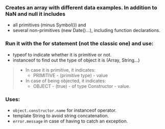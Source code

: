 ### Creates an array with different data examples. In addition to NaN and null it includes
* all primitives (minus Symbol()) and
* several non-primitives (new Date()...), including function declarations.
### Run it with the for statement (not the classic one) and use:
* typeof to indicate whether it is primitive or not.
* instanceof to find out the type of object it is (Array, String...)

> * In case it is primitive, it indicates:
>   * PRIMITIVE - (primitive type) - value
> * In case of being objected, it indicates:
>   * OBJECT - (true) - of type Constructor - value.

### Uses:
* ```object.constructor.name``` for instanceof operator.
* template String to avoid string concatenation.
* ```error.message``` in case of having to catch an exception.